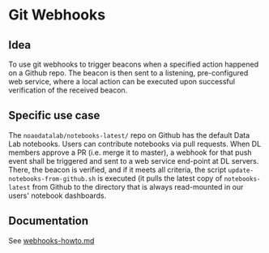Git Webhooks
============

Idea
----

To use git webhooks to trigger beacons when a specified action
happened on a Github repo. The beacon is then sent to a listening,
pre-configured web service, where a local action can be executed upon
successful verification of the received beacon.

Specific use case
-----------------

The `noaodatalab/notebooks-latest/` repo on Github has the default Data Lab
notebooks. Users can contribute notebooks via pull requests. When DL
members approve a PR (i.e. merge it to master), a webhook for that
push event shall be triggered and sent to a web service end-point at
DL servers. There, the beacon is verified, and if it meets all
criteria, the script `update-notebooks-from-github.sh` is executed (it
pulls the latest copy of `notebooks-latest` from Github to the
directory that is always read-mounted in our users' notebook
dashboards.

Documentation
-------------

See [webhooks-howto.md](./docs/webhooks-howto.md)
